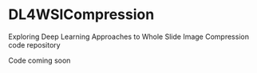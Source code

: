 # DL4WSICompression
Exploring Deep Learning Approaches to Whole Slide Image Compression code repository

Code coming soon
